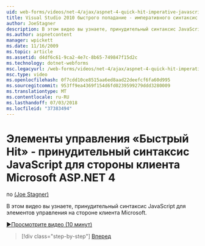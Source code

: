 ```yaml
---
uid: web-forms/videos/net-4/ajax/aspnet-4-quick-hit-imperative-javascript-syntax-for-microsoft-client-side-controls
title: Visual Studio 2010 быстрого попадание - императивного синтаксис JavaScript для стороны клиента Microsoft управляет | Документация Майкрософт
author: JoeStagner
description: В этом видео вы узнаете, принудительный синтаксис JavaScript для элементов управления на стороне клиента Microsoft.
ms.author: aspnetcontent
manager: wpickett
ms.date: 11/16/2009
ms.topic: article
ms.assetid: d4df6c61-9ca2-4e7c-8b65-749847f15d2c
ms.technology: dotnet-webforms
msc.legacyurl: /web-forms/videos/net-4/ajax/aspnet-4-quick-hit-imperative-javascript-syntax-for-microsoft-client-side-controls
msc.type: video
ms.openlocfilehash: 0f7cdd10ce8515aa6ed8aad22deefcf6fa60d995
ms.sourcegitcommit: 953ff9ea4369f154d6fd0239599279ddd3280009
ms.translationtype: MT
ms.contentlocale: ru-RU
ms.lasthandoff: 07/03/2018
ms.locfileid: "37383494"
---
```

<a name="aspnet-4-quick-hit---imperative-javascript-syntax-for-microsoft-client-side-controls"></a>Элементы управления «Быстрый Hit» - принудительный синтаксис JavaScript для стороны клиента Microsoft ASP.NET 4
====================
по [(Joe Stagner)](https://github.com/JoeStagner)

В этом видео вы узнаете, принудительный синтаксис JavaScript для элементов управления на стороне клиента Microsoft. 

[&#9654;Просмотрите видео (10 минут)](https://channel9.msdn.com/Blogs/ASP-NET-Site-Videos/aspnet-4-quick-hit-imperative-javascript-syntax-for-microsoft-client-side-controls)

> [!div class="step-by-step"]
> [Вперед](aspnet-4-quick-hit-the-scriptloader.md)
